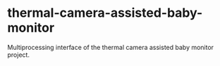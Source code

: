 # thermal-camera-assisted-baby-monitor
Multiprocessing interface of the thermal camera assisted baby monitor project.
